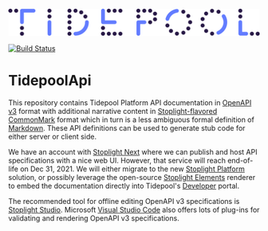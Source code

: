 ![Tidepool Logo](assets/images/Tidepool_Logo_Light_Large.png)

[![Build Status](https://travis-ci.com/tidepool-org/TidepoolApi.svg?branch=main)](https://travis-ci.com/tidepool-org/TidepoolApi)

# TidepoolApi

This repository contains Tidepool Platform API documentation in [OpenAPI v3](https://www.openapis.org/) format with additional narrative content in [Stoplight-flavored](https://meta.stoplight.io/docs/studio/docs/Documentation/03a-stoplight-flavored-markdown.md) [CommonMark](https://commonmark.org/) format which in turn is a less ambiguous formal definition of [Markdown](https://www.markdownguide.org/).
These API definitions can be used to generate stub code for either server or client side.

We have an account with [Stoplight Next](https://next.stoplight.io/tidepool) where we can publish and host API specifications with a nice web UI.
However, that service will reach end-of-life on Dec 31, 2021. We will either migrate to the new [Stoplight Platform](https://tidepool.stoplight.io) solution, or possibly leverage the open-source [Stoplight Elements](https://stoplight.io/open-source/elements/) renderer to embed the documentation directly into Tidepool's [Developer](https://developer.tidepool.org) portal.

The recommended tool for offline editing OpenAPI v3 specifications is [Stoplight Studio](https://stoplight.io/studio/).
Microsoft [Visual Studio Code](https://code.visualstudio.com/) also offers lots of plug-ins for validating and rendering OpenAPI v3 specifications.
